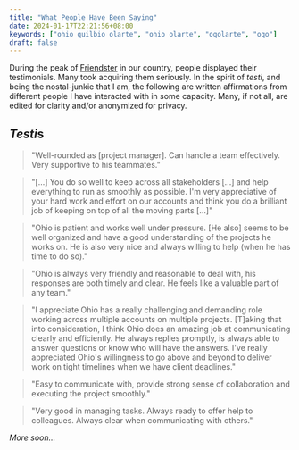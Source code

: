 ```yaml
---
title: "What People Have Been Saying"
date: 2024-01-17T22:21:56+08:00
keywords: ["ohio quilbio olarte", "ohio olarte", "oqolarte", "oqo"]
draft: false
---
```


During the peak of
[Friendster](https://en.wikipedia.org/wiki/Friendster) in our country,
people displayed their testimonials. Many took acquiring them seriously.
In the spirit of *testi*, and being the nostal-junkie that I am,
the following are written affirmations from different people I have
interacted with in some capacity. Many, if not all, are edited for
clarity and/or anonymized for privacy.

## *Testi*s

> "Well-rounded as [project manager]. Can handle a team effectively.
> Very supportive to his teammates."

> "[...] You do so well to keep across all stakeholders [...] and help
> everything to run as smoothly as possible. I'm very appreciative of
> your hard work and effort on our accounts and think you do a brilliant
> job of keeping on top of all the moving parts [...]"

> "Ohio is patient and works well under pressure. [He also] seems to be
> well organized and have a good understanding of the projects he works
> on. He is also very nice and always willing to help (when he has time
> to do so)."

> "Ohio is always very friendly and reasonable to deal with, his
> responses are both timely and clear. He feels like a valuable part of
> any team."

> "I appreciate Ohio has a really challenging and demanding role working
> across multiple accounts on multiple projects. [T]aking that into
> consideration, I think Ohio does an amazing job at communicating
> clearly and efficiently. He always replies promptly, is always able to
> answer questions or know who will have the answers. I've really
> appreciated Ohio's willingness to go above and beyond to deliver work
> on tight timelines when we have client deadlines."

> "Easy to communicate with, provide strong sense of collaboration and
> executing the project smoothly."

> "Very good in managing tasks. Always ready to offer help to
> colleagues. Always clear when communicating with others."

*More soon...*
